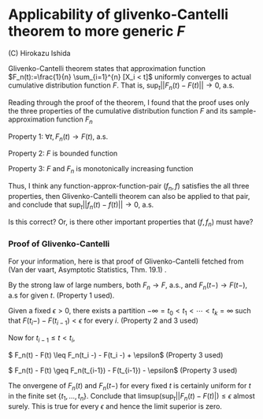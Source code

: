 # Applicability of glivenko-Cantelli theorem to more generic $F$
(C) Hirokazu Ishida

Glivenko-Cantelli theorem states that approximation function $F_n(t):=\frac{1}{n} \sum_{i=1}^{n} [X_i < t]$ uniformly converges to actual cumulative distribution function $F$. That is, $\mathrm{sup}_{t} ||F_n(t) - F(t)|| \to 0$, a.s.

Reading through the proof of the theorem, I found that the proof uses only the three properties of the cumulative distribution function $F$ and its sample-approximation function $F_n$

Property 1: $\forall t, F_n(t) \to F(t)$, a.s.

Property 2: $F$ is bounded function

Property 3: $F$ and $F_n$ is monotonically increasing function

Thus, I think any function-approx-function-pair $(f_n, f)$ satisfies the all three properties, then Glivenko-Cantelli theorem can also be applied to that pair, and conclude that $\mathrm{sup}_t||f_n(t) - f(t)|| \to 0$, a.s.

Is this correct? Or, is there other important properties that $(f, f_n)$ must have?



### Proof of Glivenko-Cantelli
For your information, here is that proof of Glivenko-Cantelli fetched from (Van der vaart, Asymptotic Statistics, Thm. 19.1) .

By the strong law of large numbers, both $F_{n} \to F$, a.s., and $F_n(t-) \to F(t-)$, a.s for given $t$. (Property 1 used). 

Given a fixed $\epsilon > 0$, there exists a partition $-\infty = t_0 < t_1 < \cdots < t_k = \infty$ such that $F(t_i-)-F(t_{i-1}) < \epsilon$ for every $i$. (Property 2 and 3 used)

Now for $t_{i-1}\leq t < t_i$, 

$ F_n(t) - F(t) \leq F_n(t_i -) - F(t_i -) + \epsilon$ (Property 3 used)

$ F_n(t) - F(t) \geq F_n(t_{i-1}) - F(t_{i-1}) - \epsilon$ (Property 3 used)

The onvergene of $F_n(t)$ and $F_n(t-)$ for every fixed $t$ is certainly uniform for $t$ in the finite set $\{t_1,\ldots, t_n\}$. Conclude that $\mathrm{limsup} (\mathrm{sup}_{t}||F_n(t) - F(t)|) \leq \epsilon$ almost surely. This is true for every $\epsilon$ and hence the limit superior is zero.
